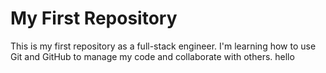 # My First Repository

This is my first repository as a full-stack engineer. I'm learning how to use Git and GitHub to manage my code and collaborate with others. hello
